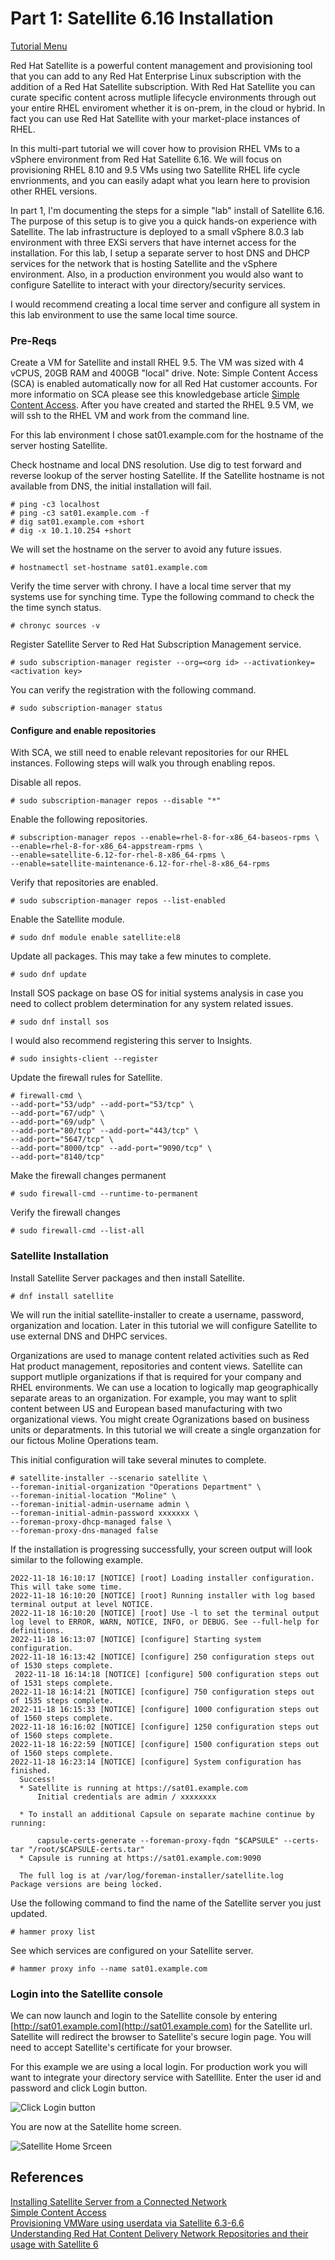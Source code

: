 # Part 1: Satellite 6.16 Installation   

[Tutorial Menu](https://github.com/pslucas0212/RedHat-Satellite-6.16-VM-Provisioning-to-vSphere-Tutorial)

Red Hat Satellite is a powerful content management and provisioning tool that you can add to any Red Hat Enterprise Linux subscription with the addition of a Red Hat Satellite subscription.  With Red Hat Satellite you can curate specific content across mutliple lifecycle environments through out your entire RHEL enviroment whether it is on-prem, in the cloud or hybrid.  In fact you can use Red Hat Satellite with your market-place instances of RHEL.  

In this multi-part tutorial we will cover how to provision RHEL VMs to a vSphere environment from Red Hat Satellite 6.16.  We will focus on provisioning RHEL 8.10 and 9.5 VMs using two Satellite RHEL life cycle envrionments, and you can easily adapt what you learn here to provision other RHEL versions.

In part 1, I'm documenting the steps for a simple "lab" install of Satellite 6.16.  The purpose of this setup is to give you a quick hands-on experience with Satellite.  The lab infrastructure is deployed to a small vSphere 8.0.3 lab environment with three EXSi servers that have internet access for the installation.  For this lab, I setup a separate server to host DNS and DHCP services for the network that is hosting Satellite and the vSphere environment.  Also, in a production environment you would also want to configure Satellite to interact with your directory/security services.  

I would recommend creating a local time server and configure all system in this lab environment to use the same local time source.


### Pre-Reqs


Create a VM for Satellite and install RHEL 9.5.  The VM was sized with 4 vCPUS, 20GB RAM and 400GB "local" drive.  Note: Simple Content Access (SCA) is enabled automatically now for all Red Hat customer accounts.  For more informatio on SCA please see this knowledgebase article [Simple Content Access](https://access.redhat.com/articles/simple-content-access).  After you have created and started the RHEL 9.5 VM, we will ssh to the RHEL VM and work from the command line.

For this lab environment I chose sat01.example.com for the hostname of the server hosting Satellite. 

Check hostname and local DNS resolution.  Use dig to test forward and reverse lookup of the server hosting Satellite.  If the Satellite hostname is not available from DNS, the initial installation will fail.    
```
# ping -c3 localhost
# ping -c3 sat01.example.com -f
# dig sat01.example.com +short
# dig -x 10.1.10.254 +short
```   
We will set the hostname on the server to avoid any future issues.
```
# hostnamectl set-hostname sat01.example.com
```

Verify the time server with chrony.  I have a local time server that my systems use for synching time.  Type the following command to check the the time synch status.  
```
# chronyc sources -v
```
Register Satellite Server to Red Hat Subscription Management service.
```
# sudo subscription-manager register --org=<org id> --activationkey=<activation key>
```
You can verify the registration with the following command.
```
# sudo subscription-manager status
```    
#### Configure and enable repositories  

With SCA, we still need to enable relevant repositories for our RHEL instances.  Following steps will walk you through enabling repos.

Disable all repos.
```    
# sudo subscription-manager repos --disable "*"
```       
Enable the following repositories.
```    
# subscription-manager repos --enable=rhel-8-for-x86_64-baseos-rpms \
--enable=rhel-8-for-x86_64-appstream-rpms \
--enable=satellite-6.12-for-rhel-8-x86_64-rpms \
--enable=satellite-maintenance-6.12-for-rhel-8-x86_64-rpms
```
Verify that repositories are enabled.
```
# sudo subscription-manager repos --list-enabled
```
Enable the Satellite module.
```
# sudo dnf module enable satellite:el8
```

Update all packages.  This may take a few minutes to complete.
```
# sudo dnf update
```
Install SOS package on base OS for initial systems analysis in case you need to collect problem determination for any system related issues.  
```
# sudo dnf install sos
```
 I would also recommend registering this server to Insights.  
```
# sudo insights-client --register
```

Update the firewall rules for Satellite.
```
# firewall-cmd \
--add-port="53/udp" --add-port="53/tcp" \
--add-port="67/udp" \
--add-port="69/udp" \
--add-port="80/tcp" --add-port="443/tcp" \
--add-port="5647/tcp" \
--add-port="8000/tcp" --add-port="9090/tcp" \
--add-port="8140/tcp"
```

Make the firewall changes permanent
```
# sudo firewall-cmd --runtime-to-permanent
```

Verify the firewall changes
```
# sudo firewall-cmd --list-all
```

### Satellite Installation
Install Satellite Server packages and then install Satellite.  
```     
# dnf install satellite
```

We will run the initial satellite-installer to create a username, password, organization and location.  Later in this tutorial we will configure Satellite to use external DNS and DHPC services.  

Organizations are used to manage content related activities such as Red Hat product management, repositories and content views. Satellite can support mutliple organizations if that is required for your company and RHEL environments. We can use a location to logically map geographically separate areas to an organization.  For example, you may want to split content between US and European based manufacturing with two organizational views. You might create Ogranizations based on business units or deparatments. In this tutorial we will create a single organzation for our fictous Moline Operations team.

This initial configuration will take several minutes to complete.  
```
# satellite-installer --scenario satellite \
--foreman-initial-organization "Operations Department" \
--foreman-initial-location "Moline" \
--foreman-initial-admin-username admin \
--foreman-initial-admin-password xxxxxxx \
--foreman-proxy-dhcp-managed false \
--foreman-proxy-dns-managed false
```
If the installation is progressing successfully, your screen output will look similar to the following example.
```
2022-11-18 16:10:17 [NOTICE] [root] Loading installer configuration. This will take some time.
2022-11-18 16:10:20 [NOTICE] [root] Running installer with log based terminal output at level NOTICE.
2022-11-18 16:10:20 [NOTICE] [root] Use -l to set the terminal output log level to ERROR, WARN, NOTICE, INFO, or DEBUG. See --full-help for definitions.
2022-11-18 16:13:07 [NOTICE] [configure] Starting system configuration.
2022-11-18 16:13:42 [NOTICE] [configure] 250 configuration steps out of 1530 steps complete.
 2022-11-18 16:14:18 [NOTICE] [configure] 500 configuration steps out of 1531 steps complete.
2022-11-18 16:14:21 [NOTICE] [configure] 750 configuration steps out of 1535 steps complete.
2022-11-18 16:15:33 [NOTICE] [configure] 1000 configuration steps out of 1560 steps complete.
2022-11-18 16:16:02 [NOTICE] [configure] 1250 configuration steps out of 1560 steps complete.
2022-11-18 16:22:59 [NOTICE] [configure] 1500 configuration steps out of 1560 steps complete.
2022-11-18 16:23:14 [NOTICE] [configure] System configuration has finished.
  Success!
  * Satellite is running at https://sat01.example.com
      Initial credentials are admin / xxxxxxxx

  * To install an additional Capsule on separate machine continue by running:

      capsule-certs-generate --foreman-proxy-fqdn "$CAPSULE" --certs-tar "/root/$CAPSULE-certs.tar"
  * Capsule is running at https://sat01.example.com:9090

  The full log is at /var/log/foreman-installer/satellite.log
Package versions are being locked.
```

Use the following command to find the name of the Satellite server you just updated.
```
# hammer proxy list
```

See which services are configured on your Satellite server.  
```
# hammer proxy info --name sat01.example.com
```

### Login into the Satellite console  

We can now launch and login to the Satellite console by entering [http://sat01.example.com](http://sat01.example.com) for the Satellite url.  Satellite will redirect the browser to Satellite's secure login page.  You will need to accept Satellite's certificate for your browser.  

For this example we are using a local login.  For production work you will want to integrate your directory service with Satelllite. Enter the user id and password and click Login button.  

![Click Login button](/images/sat01.png)  

You are now at the Satellite home screen.  

![Satellite Home Srceen](/images/sat02.png)  



## References  
[Installing Satellite Server from a Connected Network](https://access.redhat.com/documentation/en-us/red_hat_satellite/6.12/html/installing_satellite_server_from_a_connected_network/index)   
[Simple Content Access](https://access.redhat.com/articles/simple-content-access)  
[Provisioning VMWare using userdata via Satellite 6.3-6.6](https://access.redhat.com/blogs/1169563/posts/3640721)  
[Understanding Red Hat Content Delivery Network Repositories and their usage with Satellite 6](https://access.redhat.com/articles/1586183)

